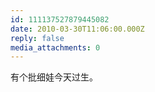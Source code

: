 ```yaml
---
id: 111137527879445082
date: 2010-03-30T11:06:00.000Z
reply: false
media_attachments: 0
---
```


有个批细娃今天过生。 ​​​​

